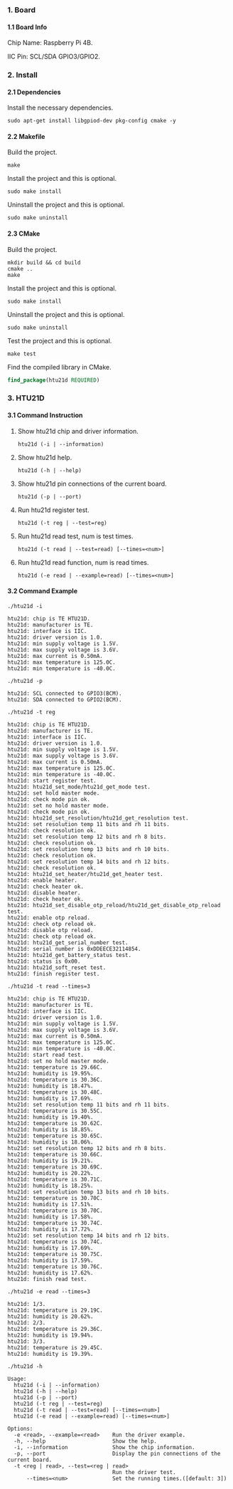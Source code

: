 ### 1. Board

#### 1.1 Board Info

Chip Name: Raspberry Pi 4B.

IIC Pin: SCL/SDA GPIO3/GPIO2.

### 2. Install

#### 2.1 Dependencies

Install the necessary dependencies.

```shell
sudo apt-get install libgpiod-dev pkg-config cmake -y
```

#### 2.2 Makefile

Build the project.

```shell
make
```

Install the project and this is optional.

```shell
sudo make install
```

Uninstall the project and this is optional.

```shell
sudo make uninstall
```

#### 2.3 CMake

Build the project.

```shell
mkdir build && cd build 
cmake .. 
make
```

Install the project and this is optional.

```shell
sudo make install
```

Uninstall the project and this is optional.

```shell
sudo make uninstall
```

Test the project and this is optional.

```shell
make test
```

Find the compiled library in CMake. 

```cmake
find_package(htu21d REQUIRED)
```


### 3. HTU21D

#### 3.1 Command Instruction

1. Show htu21d chip and driver information.

   ```shell
   htu21d (-i | --information)
   ```

2. Show htu21d help.

   ```shell
   htu21d (-h | --help)
   ```

3. Show htu21d pin connections of the current board.

   ```shell
   htu21d (-p | --port)
   ```

4. Run htu21d register test.

   ```shell
   htu21d (-t reg | --test=reg)
   ```

5. Run htu21d read test, num is test times.

   ```shell
   htu21d (-t read | --test=read) [--times=<num>]
   ```

6. Run htu21d read function, num is read times.

   ```shell
   htu21d (-e read | --example=read) [--times=<num>]
   ```

#### 3.2 Command Example

```shell
./htu21d -i

htu21d: chip is TE HTU21D.
htu21d: manufacturer is TE.
htu21d: interface is IIC.
htu21d: driver version is 1.0.
htu21d: min supply voltage is 1.5V.
htu21d: max supply voltage is 3.6V.
htu21d: max current is 0.50mA.
htu21d: max temperature is 125.0C.
htu21d: min temperature is -40.0C.
```

```shell
./htu21d -p

htu21d: SCL connected to GPIO3(BCM).
htu21d: SDA connected to GPIO2(BCM).
```

```shell
./htu21d -t reg

htu21d: chip is TE HTU21D.
htu21d: manufacturer is TE.
htu21d: interface is IIC.
htu21d: driver version is 1.0.
htu21d: min supply voltage is 1.5V.
htu21d: max supply voltage is 3.6V.
htu21d: max current is 0.50mA.
htu21d: max temperature is 125.0C.
htu21d: min temperature is -40.0C.
htu21d: start register test.
htu21d: htu21d_set_mode/htu21d_get_mode test.
htu21d: set hold master mode.
htu21d: check mode pin ok.
htu21d: set no hold master mode.
htu21d: check mode pin ok.
htu21d: htu21d_set_resolution/htu21d_get_resolution test.
htu21d: set resolution temp 11 bits and rh 11 bits.
htu21d: check resolution ok.
htu21d: set resolution temp 12 bits and rh 8 bits.
htu21d: check resolution ok.
htu21d: set resolution temp 13 bits and rh 10 bits.
htu21d: check resolution ok.
htu21d: set resolution temp 14 bits and rh 12 bits.
htu21d: check resolution ok.
htu21d: htu21d_set_heater/htu21d_get_heater test.
htu21d: enable heater.
htu21d: check heater ok.
htu21d: disable heater.
htu21d: check heater ok.
htu21d: htu21d_set_disable_otp_reload/htu21d_get_disable_otp_reload test.
htu21d: enable otp reload.
htu21d: check otp reload ok.
htu21d: disable otp reload.
htu21d: check otp reload ok.
htu21d: htu21d_get_serial_number test.
htu21d: serial number is 0xDDEECE32114854.
htu21d: htu21d_get_battery_status test.
htu21d: status is 0x00.
htu21d: htu21d_soft_reset test.
htu21d: finish register test.
```

```shell
./htu21d -t read --times=3

htu21d: chip is TE HTU21D.
htu21d: manufacturer is TE.
htu21d: interface is IIC.
htu21d: driver version is 1.0.
htu21d: min supply voltage is 1.5V.
htu21d: max supply voltage is 3.6V.
htu21d: max current is 0.50mA.
htu21d: max temperature is 125.0C.
htu21d: min temperature is -40.0C.
htu21d: start read test.
htu21d: set no hold master mode.
htu21d: temperature is 29.66C.
htu21d: humidity is 19.95%.
htu21d: temperature is 30.36C.
htu21d: humidity is 18.47%.
htu21d: temperature is 30.48C.
htu21d: humidity is 17.69%.
htu21d: set resolution temp 11 bits and rh 11 bits.
htu21d: temperature is 30.55C.
htu21d: humidity is 19.40%.
htu21d: temperature is 30.62C.
htu21d: humidity is 18.85%.
htu21d: temperature is 30.65C.
htu21d: humidity is 18.06%.
htu21d: set resolution temp 12 bits and rh 8 bits.
htu21d: temperature is 30.66C.
htu21d: humidity is 19.21%.
htu21d: temperature is 30.69C.
htu21d: humidity is 20.22%.
htu21d: temperature is 30.71C.
htu21d: humidity is 18.25%.
htu21d: set resolution temp 13 bits and rh 10 bits.
htu21d: temperature is 30.70C.
htu21d: humidity is 17.51%.
htu21d: temperature is 30.70C.
htu21d: humidity is 17.58%.
htu21d: temperature is 30.74C.
htu21d: humidity is 17.72%.
htu21d: set resolution temp 14 bits and rh 12 bits.
htu21d: temperature is 30.74C.
htu21d: humidity is 17.69%.
htu21d: temperature is 30.75C.
htu21d: humidity is 17.59%.
htu21d: temperature is 30.76C.
htu21d: humidity is 17.62%.
htu21d: finish read test.
```

```shell
./htu21d -e read --times=3

htu21d: 1/3.
htu21d: temperature is 29.19C.
htu21d: humidity is 20.62%.
htu21d: 2/3.
htu21d: temperature is 29.36C.
htu21d: humidity is 19.94%.
htu21d: 3/3.
htu21d: temperature is 29.45C.
htu21d: humidity is 19.39%.
```

```shell
./htu21d -h

Usage:
  htu21d (-i | --information)
  htu21d (-h | --help)
  htu21d (-p | --port)
  htu21d (-t reg | --test=reg)
  htu21d (-t read | --test=read) [--times=<num>]
  htu21d (-e read | --example=read) [--times=<num>]

Options:
  -e <read>, --example=<read>    Run the driver example.
  -h, --help                     Show the help.
  -i, --information              Show the chip information.
  -p, --port                     Display the pin connections of the current board.
  -t <reg | read>, --test=<reg | read>
                                 Run the driver test.
      --times=<num>              Set the running times.([default: 3])
```

